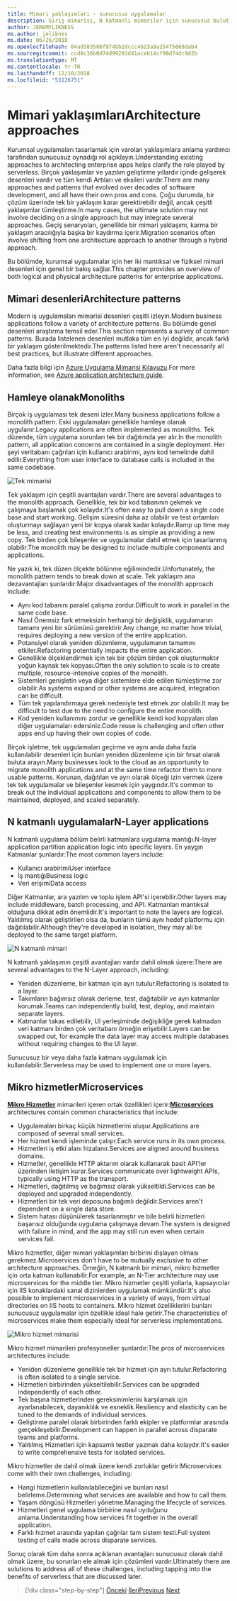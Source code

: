 ```yaml
---
title: Mimari yaklaşımları - sunucusuz uygulamalar
description: Giriş mimarisi, N katmanlı mimariler için sunucusuz bulut tabanlı kurumsal uygulamalar oluşturmaya yönelik yaklaşıyor.
author: JEREMYLIKNESS
ms.author: jeliknes
ms.date: 06/26/2018
ms.openlocfilehash: 04ad383586f974bb2dccc4623a9a254f5668dab4
ms.sourcegitcommit: ccd8c36b0d74d99291d41aceb14cf98d74dc9d2b
ms.translationtype: MT
ms.contentlocale: tr-TR
ms.lasthandoff: 12/10/2018
ms.locfileid: "53126751"
---
```

# <a name="architecture-approaches"></a><span data-ttu-id="e81fc-103">Mimari yaklaşımları</span><span class="sxs-lookup"><span data-stu-id="e81fc-103">Architecture approaches</span></span>

<span data-ttu-id="e81fc-104">Kurumsal uygulamaları tasarlamak için varolan yaklaşımlara anlama yardımcı tarafından sunucusuz oynadığı rol açıklayın.</span><span class="sxs-lookup"><span data-stu-id="e81fc-104">Understanding existing approaches to architecting enterprise apps helps clarify the role played by serverless.</span></span> <span data-ttu-id="e81fc-105">Birçok yaklaşımlar ve yazılım geliştirme yıllardır içinde gelişerek desenleri vardır ve tüm kendi Artıları ve eksileri vardır.</span><span class="sxs-lookup"><span data-stu-id="e81fc-105">There are many approaches and patterns that evolved over decades of software development, and all have their own pros and cons.</span></span> <span data-ttu-id="e81fc-106">Çoğu durumda, bir çözüm üzerinde tek bir yaklaşım karar gerektirebilir değil, ancak çeşitli yaklaşımlar tümleştirme.</span><span class="sxs-lookup"><span data-stu-id="e81fc-106">In many cases, the ultimate solution may not involve deciding on a single approach but may integrate several approaches.</span></span> <span data-ttu-id="e81fc-107">Geçiş senaryoları, genellikle bir mimari yaklaşımı, karma bir yaklaşım aracılığıyla başka bir kaydırma içerir.</span><span class="sxs-lookup"><span data-stu-id="e81fc-107">Migration scenarios often involve shifting from one architecture approach to another through a hybrid approach.</span></span>

<span data-ttu-id="e81fc-108">Bu bölümde, kurumsal uygulamalar için her iki mantıksal ve fiziksel mimari desenleri için genel bir bakış sağlar.</span><span class="sxs-lookup"><span data-stu-id="e81fc-108">This chapter provides an overview of both logical and physical architecture patterns for enterprise applications.</span></span>

## <a name="architecture-patterns"></a><span data-ttu-id="e81fc-109">Mimari desenleri</span><span class="sxs-lookup"><span data-stu-id="e81fc-109">Architecture patterns</span></span>

<span data-ttu-id="e81fc-110">Modern iş uygulamaları mimarisi desenleri çeşitli izleyin.</span><span class="sxs-lookup"><span data-stu-id="e81fc-110">Modern business applications follow a variety of architecture patterns.</span></span> <span data-ttu-id="e81fc-111">Bu bölümde genel desenleri araştırma temsil eder.</span><span class="sxs-lookup"><span data-stu-id="e81fc-111">This section represents a survey of common patterns.</span></span> <span data-ttu-id="e81fc-112">Burada listelenen desenleri mutlaka tüm en iyi değildir, ancak farklı bir yaklaşım gösterilmektedir.</span><span class="sxs-lookup"><span data-stu-id="e81fc-112">The patterns listed here aren't necessarily all best practices, but illustrate different approaches.</span></span>

<span data-ttu-id="e81fc-113">Daha fazla bilgi için [Azure Uygulama Mimarisi Kılavuzu](https://docs.microsoft.com/azure/architecture/guide/).</span><span class="sxs-lookup"><span data-stu-id="e81fc-113">For more information, see [Azure application architecture guide](https://docs.microsoft.com/azure/architecture/guide/).</span></span>

## <a name="monoliths"></a><span data-ttu-id="e81fc-114">Hamleye olanak</span><span class="sxs-lookup"><span data-stu-id="e81fc-114">Monoliths</span></span>

<span data-ttu-id="e81fc-115">Birçok iş uygulaması tek deseni izler.</span><span class="sxs-lookup"><span data-stu-id="e81fc-115">Many business applications follow a monolith pattern.</span></span> <span data-ttu-id="e81fc-116">Eski uygulamaları genellikle hamleye olanak uygulanır.</span><span class="sxs-lookup"><span data-stu-id="e81fc-116">Legacy applications are often implemented as monoliths.</span></span> <span data-ttu-id="e81fc-117">Tek düzende, tüm uygulama sorunları tek bir dağıtımda yer alır.</span><span class="sxs-lookup"><span data-stu-id="e81fc-117">In the monolith pattern, all application concerns are contained in a single deployment.</span></span> <span data-ttu-id="e81fc-118">Her şeyi veritabanı çağrıları için kullanıcı arabirimi, aynı kod temelinde dahil edilir.</span><span class="sxs-lookup"><span data-stu-id="e81fc-118">Everything from user interface to database calls is included in the same codebase.</span></span>

![Tek mimarisi](./media/monolith-architecture.png)

<span data-ttu-id="e81fc-120">Tek yaklaşım için çeşitli avantajları vardır.</span><span class="sxs-lookup"><span data-stu-id="e81fc-120">There are several advantages to the monolith approach.</span></span> <span data-ttu-id="e81fc-121">Genellikle, tek bir kod tabanının çekmek ve çalışmaya başlamak çok kolaydır.</span><span class="sxs-lookup"><span data-stu-id="e81fc-121">It's often easy to pull down a single code base and start working.</span></span> <span data-ttu-id="e81fc-122">Gelişim süresini daha az olabilir ve test ortamları oluşturmayı sağlayan yeni bir kopya olarak kadar kolaydır.</span><span class="sxs-lookup"><span data-stu-id="e81fc-122">Ramp up time may be less, and creating test environments is as simple as providing a new copy.</span></span> <span data-ttu-id="e81fc-123">Tek birden çok bileşenler ve uygulamalar dahil etmek için tasarlanmış olabilir.</span><span class="sxs-lookup"><span data-stu-id="e81fc-123">The monolith may be designed to include multiple components and applications.</span></span>

<span data-ttu-id="e81fc-124">Ne yazık ki, tek düzen ölçekte bölünme eğilimindedir.</span><span class="sxs-lookup"><span data-stu-id="e81fc-124">Unfortunately, the monolith pattern tends to break down at scale.</span></span> <span data-ttu-id="e81fc-125">Tek yaklaşım ana dezavantajları şunlardır:</span><span class="sxs-lookup"><span data-stu-id="e81fc-125">Major disadvantages of the monolith approach include:</span></span>

* <span data-ttu-id="e81fc-126">Aynı kod tabanını paralel çalışma zordur.</span><span class="sxs-lookup"><span data-stu-id="e81fc-126">Difficult to work in parallel in the same code base.</span></span>
* <span data-ttu-id="e81fc-127">Nasıl Önemsiz fark etmeksizin herhangi bir değişiklik, uygulamanın tamamı yeni bir sürümünü gerektirir.</span><span class="sxs-lookup"><span data-stu-id="e81fc-127">Any change, no matter how trivial, requires deploying a new version of the entire application.</span></span>
* <span data-ttu-id="e81fc-128">Potansiyel olarak yeniden düzenleme, uygulamanın tamamını etkiler.</span><span class="sxs-lookup"><span data-stu-id="e81fc-128">Refactoring potentially impacts the entire application.</span></span>
* <span data-ttu-id="e81fc-129">Genellikle ölçeklendirmek için tek bir çözüm birden çok oluşturmaktır yoğun kaynak tek kopyası.</span><span class="sxs-lookup"><span data-stu-id="e81fc-129">Often the only solution to scale is to create multiple, resource-intensive copies of the monolith.</span></span>
* <span data-ttu-id="e81fc-130">Sistemleri genişletin veya diğer sistemlere elde edilen tümleştirme zor olabilir.</span><span class="sxs-lookup"><span data-stu-id="e81fc-130">As systems expand or other systems are acquired, integration can be difficult.</span></span>
* <span data-ttu-id="e81fc-131">Tüm tek yapılandırmaya gerek nedeniyle test etmek zor olabilir.</span><span class="sxs-lookup"><span data-stu-id="e81fc-131">It may be difficult to test due to the need to configure the entire monolith.</span></span>
* <span data-ttu-id="e81fc-132">Kod yeniden kullanımını zordur ve genellikle kendi kod kopyaları olan diğer uygulamaları edersiniz.</span><span class="sxs-lookup"><span data-stu-id="e81fc-132">Code reuse is challenging and often other apps end up having their own copies of code.</span></span>

<span data-ttu-id="e81fc-133">Birçok işletme, tek uygulamaları geçirme ve aynı anda daha fazla kullanılabilir desenleri için bunları yeniden düzenleme için bir fırsat olarak buluta arayın.</span><span class="sxs-lookup"><span data-stu-id="e81fc-133">Many businesses look to the cloud as an opportunity to migrate monolith applications and at the same time refactor them to more usable patterns.</span></span> <span data-ttu-id="e81fc-134">Korunan, dağıtılan ve ayrı olarak ölçeği izin vermek üzere tek tek uygulamalar ve bileşenler kesmek için yaygındır.</span><span class="sxs-lookup"><span data-stu-id="e81fc-134">It's common to break out the individual applications and components to allow them to be maintained, deployed, and scaled separately.</span></span>

## <a name="n-layer-applications"></a><span data-ttu-id="e81fc-135">N katmanlı uygulamalar</span><span class="sxs-lookup"><span data-stu-id="e81fc-135">N-Layer applications</span></span>

<span data-ttu-id="e81fc-136">N katmanlı uygulama bölüm belirli katmanlara uygulama mantığı.</span><span class="sxs-lookup"><span data-stu-id="e81fc-136">N-layer application partition application logic into specific layers.</span></span> <span data-ttu-id="e81fc-137">En yaygın Katmanlar şunlardır:</span><span class="sxs-lookup"><span data-stu-id="e81fc-137">The most common layers include:</span></span>

* <span data-ttu-id="e81fc-138">Kullanıcı arabirimi</span><span class="sxs-lookup"><span data-stu-id="e81fc-138">User interface</span></span>
* <span data-ttu-id="e81fc-139">İş mantığı</span><span class="sxs-lookup"><span data-stu-id="e81fc-139">Business logic</span></span>
* <span data-ttu-id="e81fc-140">Veri erişimi</span><span class="sxs-lookup"><span data-stu-id="e81fc-140">Data access</span></span>

<span data-ttu-id="e81fc-141">Diğer Katmanlar, ara yazılım ve toplu işlem API'si içerebilir.</span><span class="sxs-lookup"><span data-stu-id="e81fc-141">Other layers may include middleware, batch processing, and API.</span></span> <span data-ttu-id="e81fc-142">Katmanları mantıksal olduğuna dikkat edin önemlidir.</span><span class="sxs-lookup"><span data-stu-id="e81fc-142">It's important to note the layers are logical.</span></span> <span data-ttu-id="e81fc-143">Yalıtılmış olarak geliştirilen olsa da, bunların tümü aynı hedef platformu için dağıtılabilir.</span><span class="sxs-lookup"><span data-stu-id="e81fc-143">Although they're developed in isolation, they may all be deployed to the same target platform.</span></span>

![N katmanlı mimari](./media/n-layer-architecture.png)

<span data-ttu-id="e81fc-145">N katmanlı yaklaşımın çeşitli avantajları vardır dahil olmak üzere:</span><span class="sxs-lookup"><span data-stu-id="e81fc-145">There are several advantages to the N-Layer approach, including:</span></span>

* <span data-ttu-id="e81fc-146">Yeniden düzenleme, bir katman için ayrı tutulur.</span><span class="sxs-lookup"><span data-stu-id="e81fc-146">Refactoring is isolated to a layer.</span></span>
* <span data-ttu-id="e81fc-147">Takımların bağımsız olarak derleme, test, dağıtabilir ve ayrı katmanlar korumak.</span><span class="sxs-lookup"><span data-stu-id="e81fc-147">Teams can independently build, test, deploy, and maintain separate layers.</span></span>
* <span data-ttu-id="e81fc-148">Katmanlar takas edilebilir, UI yerleşiminde değişikliğe gerek kalmadan veri katmanı birden çok veritabanı örneğin erişebilir.</span><span class="sxs-lookup"><span data-stu-id="e81fc-148">Layers can be swapped out, for example the data layer may access multiple databases without requiring changes to the UI layer.</span></span>

<span data-ttu-id="e81fc-149">Sunucusuz bir veya daha fazla katmanı uygulamak için kullanılabilir.</span><span class="sxs-lookup"><span data-stu-id="e81fc-149">Serverless may be used to implement one or more layers.</span></span>

## <a name="microservices"></a><span data-ttu-id="e81fc-150">Mikro hizmetler</span><span class="sxs-lookup"><span data-stu-id="e81fc-150">Microservices</span></span>

<span data-ttu-id="e81fc-151">**[Mikro Hizmetler](https://docs.microsoft.com/azure/architecture/guide/architecture-styles/microservices)**  mimarileri içeren ortak özellikleri içerir:</span><span class="sxs-lookup"><span data-stu-id="e81fc-151">**[Microservices](https://docs.microsoft.com/azure/architecture/guide/architecture-styles/microservices)** architectures contain common characteristics that include:</span></span>

* <span data-ttu-id="e81fc-152">Uygulamaları birkaç küçük hizmetlerini oluşur.</span><span class="sxs-lookup"><span data-stu-id="e81fc-152">Applications are composed of several small services.</span></span>
* <span data-ttu-id="e81fc-153">Her hizmet kendi işleminde çalışır.</span><span class="sxs-lookup"><span data-stu-id="e81fc-153">Each service runs in its own process.</span></span>
* <span data-ttu-id="e81fc-154">Hizmetleri iş etki alanı hizalanır.</span><span class="sxs-lookup"><span data-stu-id="e81fc-154">Services are aligned around business domains.</span></span>
* <span data-ttu-id="e81fc-155">Hizmetler, genellikle HTTP aktarım olarak kullanarak basit API'ler üzerinden iletişim kurar.</span><span class="sxs-lookup"><span data-stu-id="e81fc-155">Services communicate over lightweight APIs, typically using HTTP as the transport.</span></span>
* <span data-ttu-id="e81fc-156">Hizmetleri, dağıtılmış ve bağımsız olarak yükseltildi.</span><span class="sxs-lookup"><span data-stu-id="e81fc-156">Services can be deployed and upgraded independently.</span></span>
* <span data-ttu-id="e81fc-157">Hizmetleri bir tek veri deposuna bağımlı değildir.</span><span class="sxs-lookup"><span data-stu-id="e81fc-157">Services aren't dependent on a single data store.</span></span>
* <span data-ttu-id="e81fc-158">Sistem hatası düşünülerek tasarlanmıştır ve bile belirli hizmetleri başarısız olduğunda uygulama çalışmaya devam.</span><span class="sxs-lookup"><span data-stu-id="e81fc-158">The system is designed with failure in mind, and the app may still run even when certain services fail.</span></span>

<span data-ttu-id="e81fc-159">Mikro hizmetler, diğer mimari yaklaşımları birbirini dışlayan olması gerekmez.</span><span class="sxs-lookup"><span data-stu-id="e81fc-159">Microservices don't have to be mutually exclusive to other architecture approaches.</span></span> <span data-ttu-id="e81fc-160">Örneğin, N katmanlı bir mimari, mikro hizmetler için orta katman kullanabilir.</span><span class="sxs-lookup"><span data-stu-id="e81fc-160">For example, an N-Tier architecture may use microservices for the middle tier.</span></span> <span data-ttu-id="e81fc-161">Mikro hizmetler çeşitli yollarla, kapsayıcılar için IIS konaklardaki sanal dizinlerden uygulamak mümkündür.</span><span class="sxs-lookup"><span data-stu-id="e81fc-161">It's also possible to implement microservices in a variety of ways, from virtual directories on IIS hosts to containers.</span></span> <span data-ttu-id="e81fc-162">Mikro hizmet özelliklerini bunları sunucusuz uygulamalar için özellikle ideal hale getirir.</span><span class="sxs-lookup"><span data-stu-id="e81fc-162">The characteristics of microservices make them especially ideal for serverless implementations.</span></span>

![Mikro hizmet mimarisi](./media/microservices-architecture.png)

<span data-ttu-id="e81fc-164">Mikro hizmet mimarileri profesyoneller şunlardır:</span><span class="sxs-lookup"><span data-stu-id="e81fc-164">The pros of microservices architectures include:</span></span>

* <span data-ttu-id="e81fc-165">Yeniden düzenleme genellikle tek bir hizmet için ayrı tutulur.</span><span class="sxs-lookup"><span data-stu-id="e81fc-165">Refactoring is often isolated to a single service.</span></span>
* <span data-ttu-id="e81fc-166">Hizmetleri birbirinden yükseltilebilir.</span><span class="sxs-lookup"><span data-stu-id="e81fc-166">Services can be upgraded independently of each other.</span></span>
* <span data-ttu-id="e81fc-167">Tek başına hizmetlerinden gereksinimlerini karşılamak için ayarlanabilecek, dayanıklılık ve esneklik.</span><span class="sxs-lookup"><span data-stu-id="e81fc-167">Resiliency and elasticity can be tuned to the demands of individual services.</span></span>
* <span data-ttu-id="e81fc-168">Geliştirme paralel olarak birbirinden farklı ekipler ve platformlar arasında gerçekleşebilir.</span><span class="sxs-lookup"><span data-stu-id="e81fc-168">Development can happen in parallel across disparate teams and platforms.</span></span>
* <span data-ttu-id="e81fc-169">Yalıtılmış Hizmetleri için kapsamlı testler yazmak daha kolaydır.</span><span class="sxs-lookup"><span data-stu-id="e81fc-169">It's easier to write comprehensive tests for isolated services.</span></span>

<span data-ttu-id="e81fc-170">Mikro hizmetler de dahil olmak üzere kendi zorluklar getirir:</span><span class="sxs-lookup"><span data-stu-id="e81fc-170">Microservices come with their own challenges, including:</span></span>

* <span data-ttu-id="e81fc-171">Hangi hizmetlerin kullanılabileceğini ve bunları nasıl belirleme.</span><span class="sxs-lookup"><span data-stu-id="e81fc-171">Determining what services are available and how to call them.</span></span>
* <span data-ttu-id="e81fc-172">Yaşam döngüsü Hizmetleri yönetme.</span><span class="sxs-lookup"><span data-stu-id="e81fc-172">Managing the lifecycle of services.</span></span>
* <span data-ttu-id="e81fc-173">Hizmetleri genel uygulama birbirine nasıl uyduğunu anlama.</span><span class="sxs-lookup"><span data-stu-id="e81fc-173">Understanding how services fit together in the overall application.</span></span>
* <span data-ttu-id="e81fc-174">Farklı hizmet arasında yapılan çağrılar tam sistem testi.</span><span class="sxs-lookup"><span data-stu-id="e81fc-174">Full system testing of calls made across disparate services.</span></span>

<span data-ttu-id="e81fc-175">Sonuç olarak tüm daha sonra açıklanan avantajları sunucusuz olarak dahil olmak üzere, bu sorunları ele almak için çözümleri vardır.</span><span class="sxs-lookup"><span data-stu-id="e81fc-175">Ultimately there are solutions to address all of these challenges, including tapping into the benefits of serverless that are discussed later.</span></span>

>[!div class="step-by-step"]
><span data-ttu-id="e81fc-176">[Önceki](index.md)
>[İleri](architecture-deployment-approaches.md)</span><span class="sxs-lookup"><span data-stu-id="e81fc-176">[Previous](index.md)
[Next](architecture-deployment-approaches.md)</span></span>